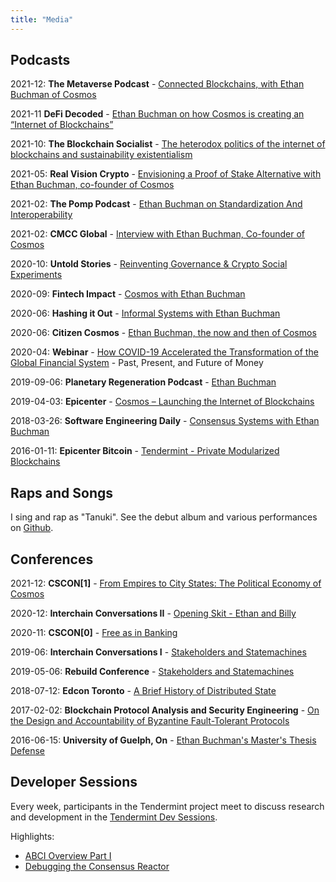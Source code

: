 ```yaml
---
title: "Media"
---
```


## Podcasts


2021-12: **The Metaverse Podcast** - [Connected Blockchains, with Ethan Buchman of
Cosmos](https://outlierventures.podbean.com/e/connected-blockchains-with-ethan-buchman-of-cosmos/)

2021-11 **DeFi Decoded** - [Ethan Buchman on how Cosmos is creating an “Internet
of Blockchains”](https://www.ninepoint.com/alt-thinking/audio/defi-decoded-ethan-buchman-on-how-cosmos-is-creating-an-internet-of-blockchains-and-his-vision-for-regenerative-finance-refi/)

2021-10: **The Blockchain Socialist** - [The heterodox politics of the internet
of blockchains and sustainability
existentialism](https://theblockchainsocialist.com/the-heterodox-politics-of-the-internet-of-blockchains-and-sustainability-existentialism/)

2021-05: **Real Vision Crypto** - [Envisioning a Proof of Stake Alternative with
Ethan Buchman, co-founder of
Cosmos](https://www.youtube.com/watch?v=HL_QR5SPEqY)

2021-02: **The Pomp Podcast** - [Ethan Buchman on Standardization And Interoperability](https://podcasts.apple.com/us/podcast/506-ethan-buchman-on-standardization-interoperability/id1434060078?i=1000511717899)

2021-02: **CMCC Global** - [Interview with Ethan Buchman, Co-founder of
Cosmos](https://www.youtube.com/watch?v=KuVHBg7emNY)

2020-10: **Untold Stories** - [Reinventing Governance & Crypto Social Experiments](https://www.youtube.com/watch?v=CQbOauMMcf8)

2020-09: **Fintech Impact** - [Cosmos with Ethan Buchman](https://www.listennotes.com/podcasts/fintech-impact/cosmos-with-ethan-buchman-e138-gzLI2K4CfHX/)

2020-06: **Hashing it Out** - [Informal Systems with Ethan
Buchman](http://thebitcoinpodcast.com/hashing-it-out-87/)

2020-06: **Citizen Cosmos** - [Ethan Buchman, the now and then of
Cosmos](https://anchor.fm/citizencosmos/episodes/Ethan-Buchman--the-now-and-then-of-Cosmos-eff5vm)

2020-04: **Webinar** - [How COVID-19 Accelerated the Transformation of the
Global Financial System](https://youtu.be/1dAZh6-hFjw?t=2498) - Past, Present,
and Future of Money

2019-09-06: **Planetary Regeneration Podcast** - [Ethan Buchman](https://podtail.com/en/podcast/planetary-regeneration-podcast/planetary-regeneration-podcast-episode-1-ethan-buc)

2019-04-03: **Epicenter** - [Cosmos – Launching the Internet of Blockchains
](https://epicenter.tv/episode/281)

2018-03-26: **Software Engineering Daily** - [Consensus Systems with Ethan Buchman](https://softwareengineeringdaily.com/2018/03/26/consensus-systems-with-ethan-buchman/)

2016-01-11: **Epicenter Bitcoin** - [Tendermint - Private Modularized
Blockchains](https://www.youtube.com/watch?v=EfFVh1DIKds)

## Raps and Songs

I sing and rap as "Tanuki". See the debut album and various performances on 
[Github](https://github.com/ebuchman/tanuki).

## Conferences

2021-12: **CSCON[1]** - [From Empires to City States: The Political Economy of Cosmos](https://www.youtube.com/watch?v=80wQ-lT92nw)

2020-12: **Interchain Conversations II** - [Opening Skit - Ethan and
Billy](https://www.crowdcast.io/e/interchain-conversations-II/2)

2020-11: **CSCON[0]** - [Free as in
Banking](https://www.youtube.com/watch?v=PySo0gUEx8A&t=2040s)

2019-06: **Interchain Conversations I** -
[Stakeholders and Statemachines](https://www.youtube.com/watch?v=9tXIxtlpN6Y&t=4s)

2019-05-06: **Rebuild Conference** - [Stakeholders and
Statemachines](https://www.youtube.com/watch?v=Luh7m7YHRts)

2018-07-12: **Edcon Toronto** - [A Brief History of Distributed State ](https://www.youtube.com/watch?v=e9C1Y89Txdw)

2017-02-02: **Blockchain Protocol Analysis and Security Engineering** -
[On the Design and Accountability of Byzantine Fault-Tolerant Protocols ](https://www.youtube.com/watch?v=MJ8NxwmBFhU)

2016-06-15: **University of Guelph, On** - [Ethan Buchman's Master's Thesis
Defense](https://www.youtube.com/watch?v=xtA-hl259o0)

## Developer Sessions

Every week, participants in the Tendermint project meet to discuss research and
development in the [Tendermint Dev
Sessions](https://www.youtube.com/playlist?list=PLdQIb0qr3pnBbG5ZG-0gr3zM86_s8Rpqv).

Highlights:

- [ABCI Overview Part
  I](https://www.youtube.com/watch?v=I3OnA8yCHl4&list=PLdQIb0qr3pnBbG5ZG-0gr3zM86_s8Rpqv&index=6)
- [Debugging the Consensus
  Reactor](https://www.youtube.com/watch?v=hDYKYk4g5Bk)

